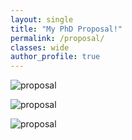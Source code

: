 ```yaml
---
layout: single
title: "My PhD Proposal!"
permalink: /proposal/
classes: wide
author_profile: true
---
```


<img src="../assets/photo/proposal_1.jpg"
alt="proposal"
style="max-width: 80%;float: center;" />


<img src="../assets/photo/proposal_2.jpg"
alt="proposal"
style="max-width: 80%; float: center;" />



<img src="../assets/photo/proposal_3.jpg"
alt="proposal"
style="max-width: 80%;float: center;" />
